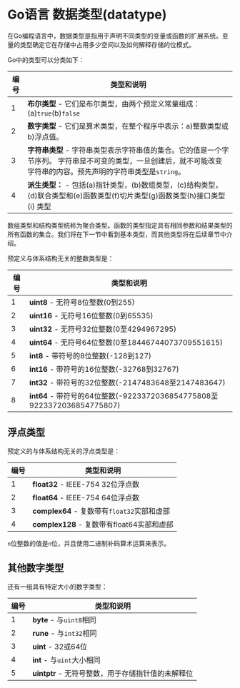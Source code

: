 # Go语言 数据类型(datatype)

在Go编程语言中，数据类型是指用于声明不同类型的变量或函数的扩展系统。变量的类型确定它在存储中占用多少空间以及如何解释存储的位模式。

Go中的类型可以分类如下：

| 编号 | 类型和说明                                                   |
| ---- | ------------------------------------------------------------ |
| 1    | **布尔类型** - 它们是布尔类型，由两个预定义常量组成：(a)`true`(b)`false` |
| 2    | **数字类型** - 它们是算术类型，在整个程序中表示：a)整数类型或 b)浮点值。 |
| 3    | **字符串类型** -  字符串类型表示字符串值的集合。它的值是一个字节序列。 字符串是不可变的类型，一旦创建后，就不可能改变字符串的内容。预先声明的字符串类型是`string`。 |
| 4    | **派生类型：** - 包括(a)指针类型，(b)数组类型，(c)结构类型，(d)联合类型和(e)函数类型(f)切片类型(g)函数类型(h)接口类型(i) 类型 |

数组类型和结构类型统称为聚合类型。函数的类型指定具有相同参数和结果类型的所有函数的集合。我们将在下一节中看到基本类型，而其他类型将在后续章节中介绍。

预定义与体系结构无关的整数类型是：

| 编号 | 类型和说明                                                   |
| ---- | ------------------------------------------------------------ |
| 1    | **uint8** - 无符号8位整数(0到255)                            |
| 2    | **uint16** - 无符号16位整数(0到65535)                        |
| 3    | **uint32** - 无符号32位整数(0至4294967295)                   |
| 4    | **uint64** - 无符号64位整数(0至18446744073709551615)         |
| 5    | **int8** - 带符号的8位整数(-128到127)                        |
| 6    | **int16** - 带符号的16位整数(-32768到32767)                  |
| 7    | **int32** - 带符号的32位整数(-2147483648至2147483647)        |
| 8    | **int64** - 带符号的64位整数(-9223372036854775808至9223372036854775807) |

## 浮点类型

预定义的与体系结构无关的浮点类型是：

| 编号 | 类型和说明                                  |
| ---- | ------------------------------------------- |
| 1    | **float32** - IEEE-754 32位浮点数           |
| 2    | **float64** - IEEE-754 64位浮点数           |
| 3    | **complex64** - 复数带有`float32`实部和虚部 |
| 4    | **complex128** - 复数带有float64实部和虚部  |

`n`位整数的值是`n`位，并且使用二进制补码算术运算来表示。

## 其他数字类型

还有一组具有特定大小的数字类型：

| 编号 | 类型和说明                                         |
| ---- | -------------------------------------------------- |
| 1    | **byte** - 与`uint8`相同                           |
| 2    | **rune** - 与`int32`相同                           |
| 3    | **uint** - 32或64位                                |
| 4    | **int** - 与`uint`大小相同                         |
| 5    | **uintptr** - 无符号整数，用于存储指针值的未解释位 |